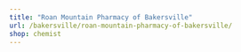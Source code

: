 ```yaml
---
title: "Roan Mountain Pharmacy of Bakersville"
url: /bakersville/roan-mountain-pharmacy-of-bakersville/
shop: chemist
---
```

